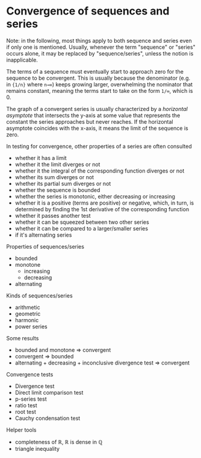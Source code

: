# Convergence of sequences and series

Note: in the following, most things apply to both sequence and series even if only one is mentioned. Usually, whenever the term "sequence" or "series" occurs alone, it may be replaced by "sequence/series", unless the notion is inapplicable.





The terms of a sequence must eventually start to approach zero for the sequence to be convergent. This is usually because the denominator (e.g. in `{1/n}` where `n→∞`) keeps growing larger, overwhelming the nominator that remains constant, meaning the terms start to take on the form `1/∞`, which is 0.

The graph of a convergent series is usually characterized by a *horizontal asymptote* that intersects the y-axis at some value that represents the constant the series approaches but never reaches. If the horizontal asymptote coincides with the x-axis, it means the limit of the sequence is zero.

In testing for convergence, other properties of a series are often consulted
- whether it has a limit
- whether it the limit diverges or not
- whether it the integral of the corresponding function diverges or not
- whether its sum diverges or not
- whether its partial sum diverges or not
- whether the sequence is bounded
- whether the series is monotonic, either decreasing or increasing
- whether it is a positive (terms are positive) or negative, which, in turn, is determined by finding the 1st derivative of the corresponding function
- whether it passes another test
- whether it can be squeezed between two other series
- whether it can be compared to a larger/smaller series
- if it's alternating series


Properties of sequences/series
- bounded
- monotone
  - increasing
  - decreasing
- alternating

Kinds of sequences/series
- arithmetic
- geometric
- harmonic
- power series

Some results
- bounded and monotone ⇒ convergent
- convergent ⇒ bounded
- alternating + decreasing + inconclusive divergence test ⇒ convergent

Convergence tests
- Divergence test
- Direct limit comparison test
- p-series test
- ratio test
- root test
- Cauchy condensation test

Helper tools
- completeness of ℝ, ℝ is dense in ℚ
- triangle inequality
